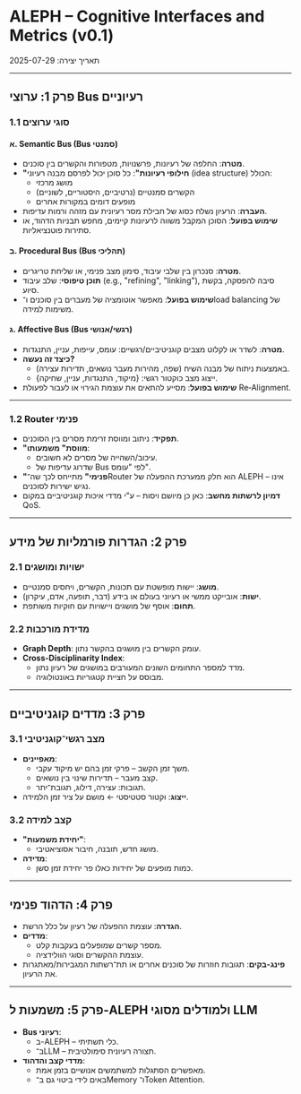 # ALEPH – Cognitive Interfaces and Metrics (v0.1)
תאריך יצירה: 2025-07-29

---

## פרק 1: ערוצי Bus רעיוניים

### 1.1 סוגי ערוצים

#### א. Semantic Bus (Bus סמנטי)
- **מטרה**: החלפה של רעיונות, פרשנויות, מטפורות והקשרים בין סוכנים.
- **"חילופי רעיונות"**: כל סוכן יכול לפרסם מבנה רעיוני (idea structure) הכולל:
  - מושג מרכזי
  - הקשרים סמנטיים (נרטיביים, היסטוריים, לשוניים)
  - מופעים דומים במקורות אחרים
- **העברה**: הרעיון נשלח כסוג של חבילת מסר רעיונית עם מזהה ורמות עדיפות.
- **שימוש בפועל**: הסוכן המקבל משווה לרעיונות קיימים, מחפש תבניות הדהוד, או סתירות פוטנציאליות.

#### ב. Procedural Bus (Bus תהליכי)
- **מטרה**: סנכרון בין שלבי עיבוד, סימון מצב פנימי, או שליחת טריגרים.
- **תוכן טיפוסי**: שלב עיבוד (e.g., "refining", "linking"), סיבה להפסקה, בקשת סיוע.
- **שימוש בפועל**: מאפשר אוטומציה של מעברים בין סוכנים ו־load balancing של משימות למידה.

#### ג. Affective Bus (Bus רגשי/אנושי)
- **מטרה**: לשדר או לקלוט מצבים קוגניטיביים/רגשיים: עומס, עייפות, עניין, התנגדות.
- **כיצד זה נעשה?**
  - באמצעות ניתוח של מבנה השיח (שפה, מהירות מעבר נושאים, תדירות עצירה).
  - ייצוג מצב כוקטור רגשי: {מיקוד, התנגדות, עניין, שחיקה}.
- **שימוש בפועל**: מסייע להתאים את עוצמת הגירוי או לעבור לפעולת Re‑Alignment.

---

### 1.2 Router פנימי

- **תפקיד**: ניתוב ומווסת זרימת מסרים בין הסוכנים.
- **"מווסת" משמעותו**:
  - עיכוב/השהייה של מסרים לא חשובים.
  - שדרוג עדיפות של Bus לפי "עומס".
- **"פנימי"** מתייחס לכך שה־Router הוא חלק ממערכת ההפעלה של ALEPH – אינו נגיש ישירות לסוכנים.
- **דמיון לרשתות מחשב**: כאן כן מיושם ויסות – ע"י מדדי איכות קוגניטיביים במקום QoS.

---

## פרק 2: הגדרות פורמליות של מידע

### 2.1 ישויות ומושגים

- **מושג**: יישות מופשטת עם תכונות, הקשרים, ויחסים סמנטיים.
- **ישות**: אובייקט ממשי או רעיוני בעולם או בידע (דבר, תופעה, אדם, עיקרון).
- **תחום**: אוסף של מושגים ויישויות עם חוקיות משותפת.

### 2.2 מדידת מורכבות

- **Graph Depth**: עומק הקשרים בין מושגים בהקשר נתון.
- **Cross-Disciplinarity Index**:
  - מדד למספר התחומים השונים המעורבים במושגים של רעיון נתון.
  - מבוסס על חציית קטגוריות באונטולוגיה.

---

## פרק 3: מדדים קוגניטיביים

### 3.1 מצב רגשי־קוגניטיבי

- **מאפיינים**:
  - משך זמן הקשב – פרקי זמן בהם יש מיקוד עקבי.
  - קצב מעבר – תדירות שינוי בין נושאים.
  - תגובות: עצירה, דילוג, תגובת־יתר.
- **ייצוג**: וקטור סטטיסטי ← מושם על ציר זמן הלמידה.

### 3.2 קצב למידה

- **"יחידת משמעות"**:
  - מושג חדש, תובנה, חיבור אסוציאטיבי.
- **מדידה**:
  - כמות מופעים של יחידות כאלו פר יחידת זמן סשן.

---

## פרק 4: הדהוד פנימי

- **הגדרה**: עוצמת ההפעלה של רעיון על כלל הרשת.
- **מדדים**:
  - מספר קשרים שמופעלים בעקבות קלט.
  - עוצמת ההקשרים וסוגי הוולידציה.
- **פינג-בקים**: תגובות חוזרות של סוכנים אחרים או תת־רשתות המגבירות/מאתגרות את הרעיון.

---

## פרק 5: משמעות ל-ALEPH ולמודלים מסוגי LLM

- **Bus רעיוני**:
  - ב-ALEPH – כלי תשתיתי.
  - ב־LLM – תצורה רעיונית סימולטיבית.
- **מדדי קצב והדהוד**:
  - מאפשרים הסתגלות למשתמשים אנושיים בזמן אמת.
  - באים לידי ביטוי גם ב־Memory ו־Token Attention.
